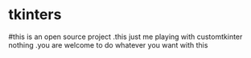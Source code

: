 # tkinters

#this is an open source project
.this just me playing with customtkinter nothing
.you are welcome to do whatever you want with this
